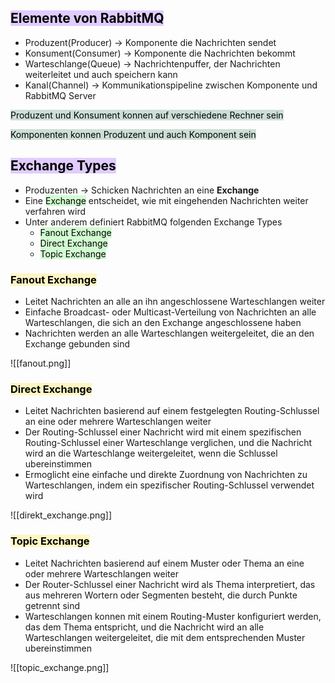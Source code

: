 
## <mark style="background: #D2B3FFA6;">Elemente von RabbitMQ</mark>

- Produzent(Producer) -> Komponente die Nachrichten sendet
- Konsument(Consumer) -> Komponente die Nachrichten bekommt
- Warteschlange(Queue) -> Nachrichtenpuffer, der Nachrichten weiterleitet und auch speichern kann
- Kanal(Channel) -> Kommunikationspipeline zwischen Komponente und RabbitMQ Server

<mark style="background: #BBFABBA6;"><mark style="background: #CACFD9A6;">Produzent und Konsument konnen auf verschiedene Rechner sein</mark></mark>

<mark style="background: #BBFABBA6;"><mark style="background: #CACFD9A6;">Komponenten konnen Produzent und auch Komponent sein</mark></mark>

## <mark style="background: #D2B3FFA6;">Exchange Types</mark>

- Produzenten -> Schicken Nachrichten an eine **Exchange**
- Eine <mark style="background: #BBFABBA6;">Exchange</mark> entscheidet, wie mit eingehenden Nachrichten weiter verfahren wird
- Unter anderem definiert RabbitMQ folgenden Exchange Types
	- <mark style="background: #BBFABBA6;">Fanout Exchange</mark>
	- <mark style="background: #BBFABBA6;">Direct Exchange</mark>
	- <mark style="background: #BBFABBA6;">Topic Exchange</mark>


### <mark style="background: #FFF3A3A6;">Fanout Exchange</mark>

- Leitet Nachrichten an alle an ihn angeschlossene Warteschlangen weiter
- Einfache Broadcast- oder Multicast-Verteilung von Nachrichten an alle Warteschlangen, die sich an den Exchange angeschlossene haben
- Nachrichten werden an alle Warteschlangen weitergeleitet, die an den Exchange gebunden sind


![[fanout.png]]


### <mark style="background: #FFF3A3A6;">Direct Exchange</mark>

- Leitet Nachrichten basierend auf einem festgelegten Routing-Schlussel an eine oder mehrere Warteschlangen weiter
- Der Routing-Schlussel einer Nachricht wird mit einem spezifischen Routing-Schlussel einer Warteschlange verglichen, und die Nachricht wird an die Warteschlange weitergeleitet, wenn die Schlussel ubereinstimmen
- Ermoglicht eine einfache und direkte Zuordnung von Nachrichten zu Warteschlangen, indem ein spezifischer Routing-Schlussel verwendet wird


![[direkt_exchange.png]]

### <mark style="background: #FFF3A3A6;">Topic Exchange</mark>

- Leitet Nachrichten basierend auf einem Muster oder Thema an eine oder mehrere Warteschlangen weiter
- Der Router-Schlussel einer Nachricht wird als Thema interpretiert, das aus mehreren Wortern oder Segmenten besteht, die durch Punkte getrennt sind
- Warteschlangen konnen mit einem Routing-Muster konfiguriert werden, das dem Thema entspricht, und die Nachricht wird an alle Warteschlangen weitergeleitet, die mit dem entsprechenden Muster ubereinstimmen


![[topic_exchange.png]]


